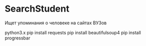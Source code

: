 # SearchStudent
Ищет упоминания о человеке на сайтах ВУЗов

python3.x
pip install requests
pip install beautifulsoup4
pip install progressbar

